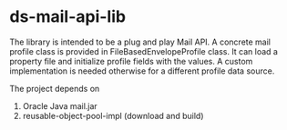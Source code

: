 # ds-mail-api-lib

The library is intended to be a plug and play Mail API. A concrete mail profile class is provided in FileBasedEnvelopeProfile class. It can load a property file and initialize profile fields with the values. A custom implementation is needed otherwise for a different profile data source.

The project depends on   
1. Oracle Java mail.jar  
2. reusable-object-pool-impl (download and build) 
